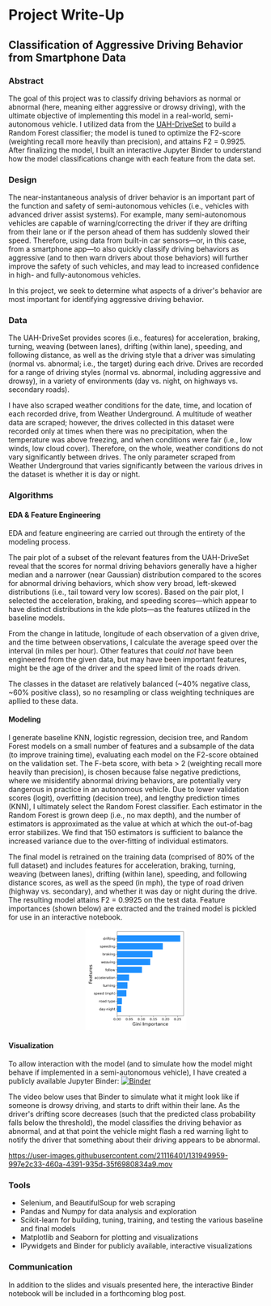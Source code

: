 # Project Write-Up
## Classification of Aggressive Driving Behavior from Smartphone Data


### Abstract

The goal of this project was to classify driving behaviors as normal or abnormal (here, meaning either aggressive or drowsy driving), with the ultimate objective of implementing this model in a real-world, semi-autonomous vehicle. I utilized data from the [UAH-DriveSet](http://www.robesafe.uah.es/personal/eduardo.romera/uah-driveset/) to build a Random Forest classifier; the model is tuned to optimize the F2-score (weighting recall more heavily than precision), and attains F2 = 0.9925. After finalizing the model, I built an interactive Jupyter Binder to understand how the model classifications change with each feature from the data set.


### Design

The near-instantaneous analysis of driver behavior is an important part of the function and safety of semi-autonomous vehicles (i.e., vehicles with advanced driver assist systems). For example, many semi-autonomous vehicles are capable of warning/correcting the driver if they are drifting from their lane or if the person ahead of them has suddenly slowed their speed. Therefore, using data from built-in car sensors&mdash;or, in this case, from a smartphone app&mdash;to also quickly classify driving behaviors as aggressive (and to then warn drivers about those behaviors) will further improve the safety of such vehicles, and may lead to increased confidence in high- and fully-autonomous vehicles.

In this project, we seek to determine what aspects of a driver's behavior are most important for identifying aggressive driving behavior.

### Data

The UAH-DriveSet provides scores (i.e., features) for acceleration, braking, turning, weaving (between lanes), drifting (within lane), speeding, and following distance, as well as the driving style that a driver was simulating (normal vs. abnormal; i.e., the target) during each drive. Drives are recorded for a range of driving styles (normal vs. abnormal, including aggressive and drowsy), in a variety of environments (day vs. night, on highways vs. secondary roads).


I have also scraped weather conditions for the date, time, and location of each recorded drive, from Weather Underground. A multitude of weather data are scraped; however, the drives collected in this dataset were recorded only at times when there was no precipitation, when the temperature was above freezing, and when conditions were fair (i.e., low winds, low cloud cover). Therefore, on the whole, weather conditions do not vary significantly between drives. The only parameter scraped from Weather Underground that varies significantly between the various drives in the dataset is whether it is day or night.


### Algorithms

#### EDA & Feature Engineering
EDA and feature engineering are carried out through the entirety of the modeling process.

The pair plot of a subset of the relevant features from the UAH-DriveSet reveal that the scores for normal driving behaviors generally have a higher median and a narrower (near Gaussian) distribution compared to the scores for abnormal driving behaviors, which show very broad, left-skewed distributions (i.e., tail toward very low scores). Based on the pair plot, I selected the acceleration, braking, and speeding scores&mdash;which appear to have distinct distributions in the kde plots&mdash;as the features utilized in the baseline models.

From the change in latitude, longitude of each observation of a given drive, and the time between observations, I calculate the average speed over the interval (in miles per hour). Other features that _could not_ have been engineered from the given data, but may have been important features, might be the age of the driver and the speed limit of the roads driven.

The classes in the dataset are relatively balanced (~40% negative class, ~60% positive class), so no resampling or class weighting techniques are apllied to these data.

#### Modeling
I generate baseline KNN, logistic regression, decision tree, and Random Forest models on a small number of features and a subsample of the data (to improve training time), evaluating each model on the F2-score obtained on the validation set. The F-beta score, with beta > 2 (weighting recall more heavily than precision), is chosen because false negative predictions, where we misidentify abnormal driving behaviors, are potentially very dangerous in practice in an autonomous vehicle. Due to lower validation scores (logit), overfitting (decision tree), and lengthy prediction times (KNN), I ultimately select the Random Forest classifier. Each estimator in the Random Forest is grown deep (i.e., no max depth), and the number of estimators is approximated as the value at which at which the out-of-bag error stabilizes. We find that 150 estimators is sufficient to balance the increased variance due to the over-fitting of individual estimators.

The final model is retrained on the training data (comprised of 80% of the full dataset) and includes features for acceleration, braking, turning, weaving (between lanes), drifting (within lane), speeding, and following distance scores, as well as the speed (in mph), the type of road driven (highway vs. secondary), and whether it was day or night during the drive. The resulting model attains F2 = 0.9925 on the test data. Feature importances (shown below) are extracted and the trained model is pickled for use in an interactive notebook.

<p align="center">
<img src="https://github.com/hmlewis-astro/classify_aggressive_driving/blob/main/figures/feature_importance.png" width="200" />
</p>

#### Visualization
To allow interaction with the model (and to simulate how the model might behave if implemented in a semi-autonomous vehicle), I have created a publicly available Jupyter Binder: [![Binder](https://mybinder.org/badge_logo.svg)](https://mybinder.org/v2/gh/hmlewis-astro/classify_aggressive_driving/HEAD?filepath=final_class_model.ipynb)

The video below uses that Binder to  simulate what it might look like if someone is drowsy driving, and starts to drift within their lane. As the driver's drifting score decreases (such that the predicted class probability falls below the threshold), the model classifies the driving behavior as abnormal, and at that point the vehicle might flash a red warning light to notify the driver that something about their driving appears to be abnormal.

https://user-images.githubusercontent.com/21116401/131949959-997e2c33-460a-4391-935d-35f6980834a9.mov

### Tools
- Selenium, and BeautifulSoup for web scraping
- Pandas and Numpy for data analysis and exploration
- Scikit-learn for building, tuning, training, and testing the various baseline and final models
- Matplotlib and Seaborn for plotting and visualizations
- IPywidgets and Binder for publicly available, interactive visualizations

### Communication

In addition to the slides and visuals presented here, the interactive Binder notebook will be included in a forthcoming blog post.
